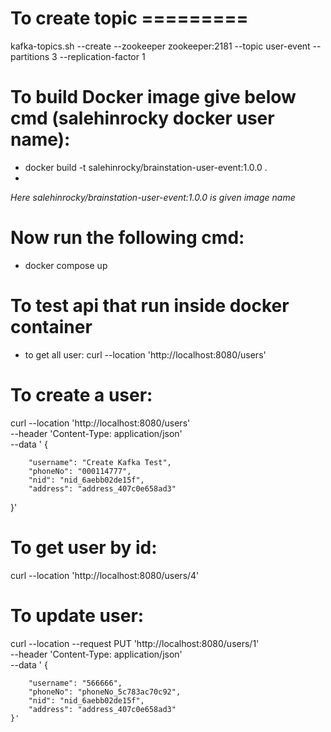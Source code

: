 # To create topic =========
kafka-topics.sh --create --zookeeper zookeeper:2181 --topic user-event --partitions 3 --replication-factor 1


# To build Docker image give below cmd (salehinrocky docker user name):
* docker build -t salehinrocky/brainstation-user-event:1.0.0 .
* 
_Here salehinrocky/brainstation-user-event:1.0.0 is given image name_

# Now run the following cmd:
* docker compose up

# To test api that run inside docker container
* to get all user:
  curl --location 'http://localhost:8080/users'
# To create a user:
curl --location 'http://localhost:8080/users' \
--header 'Content-Type: application/json' \
--data ' {

        "username": "Create Kafka Test",
        "phoneNo": "000114777",
        "nid": "nid_6aebb02de15f",
        "address": "address_407c0e658ad3"
}'

# To get user by id:
curl --location 'http://localhost:8080/users/4'

# To update user:
curl --location --request PUT 'http://localhost:8080/users/1' \
--header 'Content-Type: application/json' \
--data ' {

        "username": "566666",
        "phoneNo": "phoneNo_5c783ac70c92",
        "nid": "nid_6aebb02de15f",
        "address": "address_407c0e658ad3"
    }'

